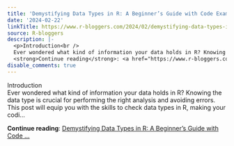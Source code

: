 ```yaml
---
title: 'Demystifying Data Types in R: A Beginner’s Guide with Code Examples'
date: '2024-02-22'
linkTitle: https://www.r-bloggers.com/2024/02/demystifying-data-types-in-r-a-beginners-guide-with-code-examples/
source: R-bloggers
description: |-
  <p>Introduction<br />
  Ever wondered what kind of information your data holds in R? Knowing the data type is crucial for performing the right analysis and avoiding errors. This post will equip you with the skills to check data types in R, making your codi...</p>
  <strong>Continue reading</strong>: <a href="https://www.r-bloggers.com/2024/02/demystifying-data-types-in-r-a-beginners-guide-with-code-examples/">Demystifying Data Types in R: A Beginner’s Guide with Code ...
disable_comments: true
---
```

<p>Introduction<br />
Ever wondered what kind of information your data holds in R? Knowing the data type is crucial for performing the right analysis and avoiding errors. This post will equip you with the skills to check data types in R, making your codi...</p>
<strong>Continue reading</strong>: <a href="https://www.r-bloggers.com/2024/02/demystifying-data-types-in-r-a-beginners-guide-with-code-examples/">Demystifying Data Types in R: A Beginner’s Guide with Code ...